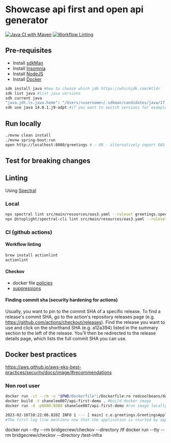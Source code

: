 # Showcase api first and open api generator

[![Java CI with Maven](https://github.com/shavo007/api-first-demo/actions/workflows/ci.yml/badge.svg)](https://github.com/shavo007/api-first-demo/actions/workflows/ci.yml)
[![Workflow Linting](https://github.com/shavo007/api-first-demo/actions/workflows/workflow-lint.yml/badge.svg)](https://github.com/shavo007/api-first-demo/actions/workflows/workflow-lint.yml)

## Pre-requisites

- Install [sdkMan](https://sdkman.io/)
- Install [Insomnia](https://insomnia.rest/)
- Install [NodeJS](https://nodejs.org/en/download/)
- Install [Docker](https://docs.docker.com/desktop/install/mac-install/)

```bash
sdk install java #how to choose which jdk https://whichjdk.com/#tldr
sdk list java #list java versions
sdk current java
"java.jdt.ls.java.home": "/Users/<username>/.sdkman/candidates/java/17.0.4.1-tem" #VSCode settings
sdk use java 14.0.1.j9-adpt #if you want to switch versions for example
```

## Run locally

```bash
./mvnw clean install
./mvnw spring-boot:run
open http://localhost:8080/greetings # - OR - alternatively import OAS into insomnia and run the requests
```

## Test for breaking changes

## Linting

Using [Spectral](https://meta.stoplight.io/docs/spectral/674b27b261c3c-overview)

### Local

```bash
npx spectral lint src/main/resources/oas3.yaml --ruleset greetings.spectral.yml
npx @stoplight/spectral-cli lint src/main/resources/oas3.yaml --ruleset greetings.spectral.yml
```

### CI (github actions)

#### Workflow linting

```bash
brew install actionlint
actionlint
```

#### Checkov

- docker file [policies](https://www.checkov.io/5.Policy%20Index/dockerfile.html)
- [suppressions](https://www.checkov.io/2.Basics/Suppressing%20and%20Skipping%20Policies.html)

#### Finding commit sha (security hardening for actions)

Usually, you want to pin to the commit SHA of a specific release. To find a release's commit SHA, go to the action's repository releases page (e.g. <https://github.com/actions/checkout/releases>). Find the release you want to use and click on the shorthand SHA (e.g. a12a394) listed in the summary section to the left of the release. You'll then be redirected to the release details page, which lists the full commit SHA you can use.

## Docker best practices

<https://aws.github.io/aws-eks-best-practices/security/docs/image/#recommendations>

### Non root user

```bash
docker run -it --rm -v "$PWD/Dockerfile":/Dockerfile:ro redcoolbeans/dockerlint #lint dockerfile
docker build -t shanelee007/api-first-demo . #build docker image
docker run -d -p8080:8080 shanelee007/api-first-demo #run image locally on 8080
```

```bash
2023-02-16T10:22:06.820Z INFO 1 --- [ main] c.e.greetings.GreetingsApplication : Starting GreetingsApplication v0.0.1-SNAPSHOT using Java 17.0.6 with PID 1 (/app/server.jar started by appuser in /app)
#The first log line mentions now that the application is started by appuser and not root.
```

docker run --tty --rm bridgecrew/checkov --directory /tf
docker run --tty --rm bridgecrew/checkov --directory /test-infra

